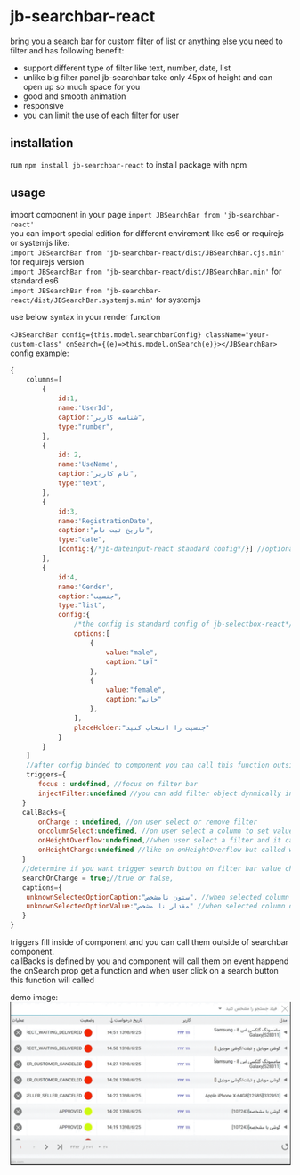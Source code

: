 # jb-searchbar-react

bring you a search bar for custom filter of list or anything else you need to filter and has following benefit:

- support different type of filter like  text, number, date, list
- unlike big filter panel jb-searchbar take only 45px of height and can open up so much space for you
- good and smooth animation
- responsive
- you can limit the use of each filter for user 

## installation

run `npm install jb-searchbar-react` to install package with npm

## usage

import component in your page `import JBSearchBar from 'jb-searchbar-react'`  
you can import special edition for different envirement like es6 or requirejs or systemjs like:  
`import JBSearchBar from 'jb-searchbar-react/dist/JBSearchBar.cjs.min'` for requirejs version  
`import JBSearchBar from 'jb-searchbar-react/dist/JBSearchBar.min'` for standard es6  
`import JBSearchBar from 'jb-searchbar-react/dist/JBSearchBar.systemjs.min'` for systemjs  

use below syntax in your render function

`<JBSearchBar config={this.model.searchbarConfig} className="your-custom-class" onSearch={(e)=>this.model.onSearch(e)}></JBSearchBar>`  
config example:

```javascript
{
    columns=[
        {
            id:1,
            name:'UserId',
            caption:"شناسه کاربر",
            type:"number",
        },
        {
            id: 2,
            name:'UseName',
            caption:"نام کاربر",
            type:"text",
        },
        {
            id:3,
            name:'RegistrationDate',
            caption:"تاریخ ثبت نام",
            type:"date",
            [config:{/*jb-dateinput-react standard config*/}] //optional
        },
        {
            id:4,
            name:'Gender',
            caption:"جنسیت",
            type:"list",
            config:{
                /*the config is standard config of jb-selectbox-react*/
                options:[
                    {
                        value:"male",
                        caption:"آقا"
                    },
                    {
                        value:"female",
                        caption:"خانم"
                    },
                ],
                placeHolder:"جنسیت را انتخاب کنید"
            }
        }
    ]
    //after config binded to component you can call this function outside of component
    triggers={
       focus : undefined, //focus on filter bar
       injectFilter:undefined //you can add filter object dynmically in code
   }
   callBacks={
       onChange : undefined, //on user select or remove filter 
       oncolumnSelect:undefined, //on user select a column to set value but value is not set by user yet
       onHeightOverflow:undefined,//when user select a filter and it cant fit in searchbar width the searchbar expand and call this callback function so you can react to it in your code
       onHeightChange:undefined //like on onHeightOverflow but called when height grow or shrink and not just grow
   }
   //determine if you want trigger search button on filter bar value changed if set to false user have to click on search button after change the filter list value
   searchOnChange = true;//true or false,
   captions={
    unknownSelectedOptionCaption:"ستون نامشخص", //when selected column dont have caption
    unknownSelectedOptionValue:"مقدار نا مشخص" //when selected column dont have specified value
   }
}
```

triggers fill inside of component and you can call them outside of searchbar component.  
callBacks is defined by you and component will call them on event happend  
the onSearch prop get a function and when user click on a search button this function will called

demo image:  
![demo](demo-gif.gif)
